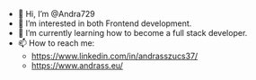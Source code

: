 - 👋 Hi, I’m @Andra729
- 👀 I’m interested in both Frontend development.
- 🌱 I’m currently learning how to become a full stack developer.
- 📫 How to reach me:
    - https://www.linkedin.com/in/andrasszucs37/
    - https://www.andrass.eu/

<!---
Andra729/Andra729 is a ✨ special ✨ repository because its `README.md` (this file) appears on your GitHub profile.
You can click the Preview link to take a look at your changes.
--->
